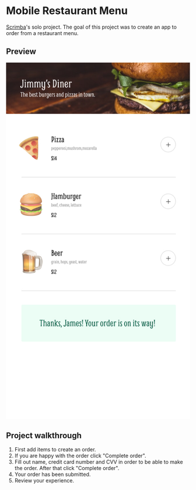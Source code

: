 # Mobile Restaurant Menu

[Scrimba](https://scrimba.com/)'s solo project. The goal of this project was to create an app to order from a restaurant menu.

## Preview

![preview](./assets/order-complete-state.jpg)

## Project walkthrough

1. First add items to create an order.
2. If you are happy with the order click "Complete order".
3. Fill out name, credit card number and CVV in order to be able to make the order. After that click "Complete order".
4. Your order has been submitted.
5. Review your experience.
